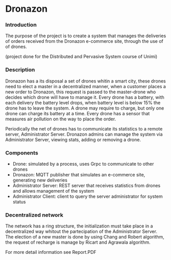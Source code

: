 # Dronazon

### Introduction
The purpose of the project is to create a system that manages the deliveries of orders received from the Dronazon e-commerce site, through the use of
of drones.

(project done for the Distributed and Pervasive System course of Unimi) 

### Description

Dronazon has a its disposal a set of drones whitin a smart city, these drones need to elect a master in a decentralized manner, when a customer places a new order to Dronazon, this request is passed to the master-drone who decides which drone will have to manage it. 
Every drone has a battery, with each delivery the battery level drops, when battery level is below 15% the drone has to leave the system. A drone may require to charge, but only one drone can charge its battery at a time. Every drone has a sensor that measures air pollution on the way to place the order. 

Periodically the net of drones has to communicate its statistics to a remote server, Administrator Server. Dronazon admins can manage the system via Administrator Server, viewing stats, adding or removing a drone.

### Components

- Drone: simulated by a process, uses Grpc to communicate to other drones
- Dronazon: MQTT publisher that simulates an e-commerce site, generating new deliveries 
- Administrator Server: REST server that receives statistics from drones and allows management of the system
- Administrator Client: client to query the server administrator for system status

### Decentralized network
The network has a ring structure, the initialization must take place in a decentralized way whitout the partecipation of the Administrator Server. 
The election of a new master is done by using Chang and Robert algorithm, the request of recharge is manage by Ricart and Agrawala algorithm.

For more detail information see Report.PDF
